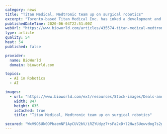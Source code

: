 ```yaml
---
category: news
title: "Titan Medical, Medtronic team up on surgical robotics"
excerpt: "Toronto-based Titan Medical Inc. has inked a development and license agreement with Medtronic plc, of Dublin, to advance the development of single-port robotic-assisted surgical tools. A separate agreement gives Medtronic licensing rights to certain Titan intellectual property."
publishedDateTime: 2020-06-04T22:51:00Z
webUrl: "https://www.bioworld.com/articles/435574-titan-medical-medtronic-team-up-on-surgical-robotics"
type: article
quality: 54
heat: 54
published: false

provider:
  name: BioWorld
  domain: bioworld.com

topics:
  - AI in Robotics
  - AI

images:
  - url: "https://www.bioworld.com/ext/resources/Stock-images/Deals-and-MAs/Deal-partnership-chain-link.png?height=635&t=1588276656&width=1200"
    width: 847
    height: 635
    isCached: true
    title: "Titan Medical, Medtronic team up on surgical robotics"

secured: "WxV9O5Uk0OPbaemNP1AyCUV2bV/iRZYUdyz7+sFa2xD+l2HwzSUewvdog7s2g2IAO6Y16bxi6BcU1MYX84C83FEaqFXtxSgOBaSdlWW4bYW6p2ZxuF0W2FrMqzlXlNE8kDsltaCIHBYGmbAVasoVHWxTPwjX0eNksWGJckTdGbT1xZRqwGvYuEcWTrlwBBhunT7sEonz+/bva4w6UuBDTPthykVzU/toGqrNDNHGbUSWDGEtQWAlaJZdLfxvlOt3sjA2WONwuhoXaRgeSLm9DmCnwVSzV1p126ryDpCcwDtdRa0ZYIsaSQpOPIW6WSE+fgeW7aLqu8fpZz+MJZOtBOMLoFaN25yxbb2wCsMgVE2OSUh6B06BanRFq5/OhDfj41NMt4GkJbEPZB0llZZnDRdTbsmfadpLzzhNkGDIcKhLkEpguzmcGIMCGCslbGBFLzd4/r1rPjcy2MxPLa/S38Fa1V6if0obne781FuMI8M=;mt9LHxgfdLWuevY1jjOofg=="
---
```


